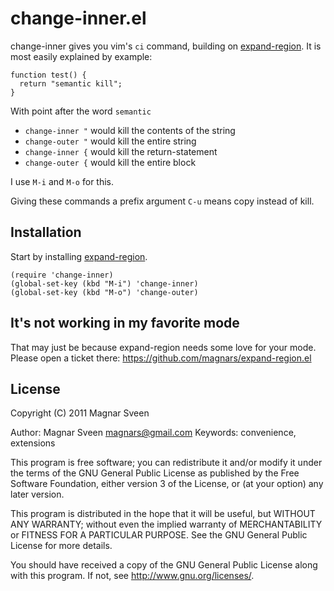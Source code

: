 # change-inner.el

change-inner gives you vim's `ci` command, building on
[expand-region](https://github.com/magnars/expand-region.el). It is most easily
explained by example:

    function test() {
      return "semantic kill";
    }

With point after the word `semantic`

 * `change-inner "` would kill the contents of the string
 * `change-outer "` would kill the entire string
 * `change-inner {` would kill the return-statement
 * `change-outer {` would kill the entire block

I use `M-i` and `M-o` for this.

Giving these commands a prefix argument `C-u` means copy instead of kill.

## Installation

Start by installing
[expand-region](https://github.com/magnars/expand-region.el).

    (require 'change-inner)
    (global-set-key (kbd "M-i") 'change-inner)
    (global-set-key (kbd "M-o") 'change-outer)

## It's not working in my favorite mode

That may just be because expand-region needs some love for your mode. Please
open a ticket there: https://github.com/magnars/expand-region.el

## License

Copyright (C) 2011 Magnar Sveen

Author: Magnar Sveen <magnars@gmail.com>
Keywords: convenience, extensions

This program is free software; you can redistribute it and/or modify
it under the terms of the GNU General Public License as published by
the Free Software Foundation, either version 3 of the License, or
(at your option) any later version.

This program is distributed in the hope that it will be useful,
but WITHOUT ANY WARRANTY; without even the implied warranty of
MERCHANTABILITY or FITNESS FOR A PARTICULAR PURPOSE.  See the
GNU General Public License for more details.

You should have received a copy of the GNU General Public License
along with this program.  If not, see <http://www.gnu.org/licenses/>.
